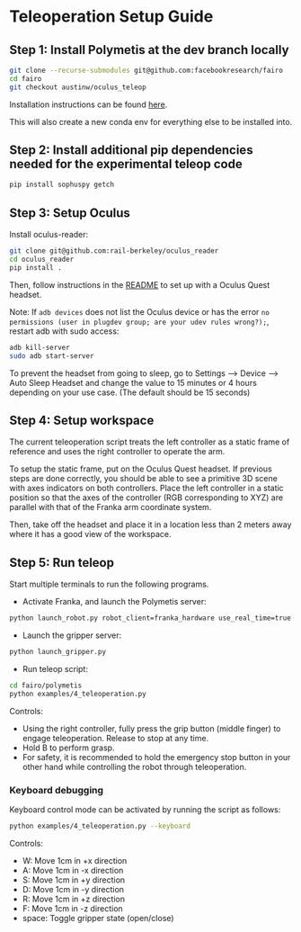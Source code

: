 # Teleoperation Setup Guide

## Step 1: Install Polymetis at the dev branch locally
```bash
git clone --recurse-submodules git@github.com:facebookresearch/fairo
cd fairo
git checkout austinw/oculus_teleop
```
Installation instructions can be found [here](https://polymetis-docs.github.io/installation.html#from-source).

This will also create a new conda env for everything else to be installed into.

## Step 2: Install additional pip dependencies needed for the experimental teleop code
```bash
pip install sophuspy getch
```

## Step 3: Setup Oculus

Install oculus-reader:
```bash
git clone git@github.com:rail-berkeley/oculus_reader
cd oculus_reader
pip install .
```

Then, follow instructions in the [README](https://github.com/rail-berkeley/oculus_reader/blob/main/README.md) to set up with a Oculus Quest headset.

Note: If `adb devices` does not list the Oculus device or has the error `no permissions (user in plugdev group; are your udev rules wrong?);`, restart adb with sudo access:
```bash
adb kill-server
sudo adb start-server
```

To prevent the headset from going to sleep, go to Settings --> Device --> Auto Sleep Headset and change the value to 15 minutes or 4 hours depending on your use case. (The default should be 15 seconds)

## Step 4: Setup workspace

The current teleoperation script treats the left controller as a static frame of reference and uses the right controller to operate the arm.

To setup the static frame, put on the Oculus Quest headset. 
If previous steps are done correctly, you should be able to see a primitive 3D scene with axes indicators on both controllers. 
Place the left controller in a static position so that the axes of the controller (RGB corresponding to XYZ) are parallel with that of the Franka arm coordinate system.

Then, take off the headset and place it in a location less than 2 meters away where it has a good view of the workspace.

## Step 5: Run teleop

Start multiple terminals to run the following programs.

- Activate Franka, and launch the Polymetis server:
```bash
python launch_robot.py robot_client=franka_hardware use_real_time=true
```

- Launch the gripper server:
```bash
python launch_gripper.py
```

- Run teleop script:
```bash
cd fairo/polymetis
python examples/4_teleoperation.py
```

Controls:
- Using the right controller, fully press the grip button (middle finger) to engage teleoperation. Release to stop at any time.
- Hold B to perform grasp.
- For safety, it is recommended to hold the emergency stop button in your other hand while controlling the robot through teleoperation.

### Keyboard debugging

Keyboard control mode can be activated by running the script as follows:
```bash
python examples/4_teleoperation.py --keyboard
```

Controls:
- W: Move 1cm in +x direction
- A: Move 1cm in -x direction
- S: Move 1cm in +y direction
- D: Move 1cm in -y direction
- R: Move 1cm in +z direction
- F: Move 1cm in -z direction
- space: Toggle gripper state (open/close)
